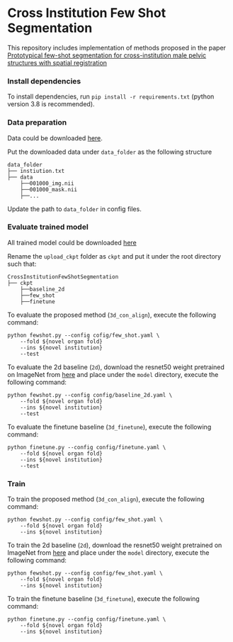 # Cross Institution Few Shot Segmentation
This repository includes implementation of methods proposed in the paper
[Prototypical few-shot segmentation for cross-institution male pelvic structures with spatial registration](https://arxiv.org/pdf/2209.05160)

### Install dependencies
To install dependencies, run `pip install -r requirements.txt` (python version 3.8 is recommended).

### Data preparation
Data could be downloaded [here](https://zenodo.org/record/7013610).

Put the downloaded data under `data_folder` as the following structure
```
data_folder
├── instiution.txt
├── data
    ├──001000_img.nii
    ├──001000_mask.nii
    ├──...
```
Update the path to `data_folder` in config files.

### Evaluate trained model
All trained model could be downloaded [here](https://drive.google.com/file/d/1CtNYaqFw13pn-6FoiF99tIGEBuVnH9Hz/view?usp=sharing)

Rename the `upload_ckpt` folder as `ckpt` and put it under the root directory such that:
```
CrossInstitutionFewShotSegmentation
├── ckpt
    ├──baseline_2d
    ├──few_shot
    ├──finetune
```

To evaluate the proposed method (`3d_con_align`), execute the following command:
```
python fewshot.py --config cofig/few_shot.yaml \
    --fold ${novel organ fold}
    --ins ${novel institution}
    --test
```
To evaluate the 2d baseline (`2d`), download the resnet50 weight pretrained on 
ImageNet from [here](https://drive.google.com/file/d/1tvbnA7wCpZtZfGe1HPIkaPo-ig1Wy0g2/view?usp=sharing) 
and place under the `model` directory, execute the following 
command:
```
python fewshot.py --config config/baseline_2d.yaml \
    --fold ${novel organ fold}
    --ins ${novel institution}
    --test
```
To evaluate the finetune baseline (`3d_finetune`), execute the following command:
```
python finetune.py --config config/finetune.yaml \
    --fold ${novel organ fold}
    --ins ${novel institution}
    --test
```

### Train
To train the proposed method (`3d_con_align`), execute the following command:
```
python fewshot.py --config config/few_shot.yaml \
    --fold ${novel organ fold}
    --ins ${novel institution}
```
To train the 2d baseline (`2d`), download the resnet50 weight pretrained on 
ImageNet from [here](https://drive.google.com/file/d/1tvbnA7wCpZtZfGe1HPIkaPo-ig1Wy0g2/view?usp=sharing) 
and place under the `model` directory, execute the following 
command:
```
python fewshot.py --config config/few_shot.yaml \
    --fold ${novel organ fold}
    --ins ${novel institution}
```
To train the finetune baseline (`3d_finetune`), execute the following command:
```
python finetune.py --config config/finetune.yaml \
    --fold ${novel organ fold}
    --ins ${novel institution}
```